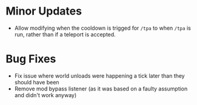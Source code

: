 # Minor Updates

* Allow modifying when the cooldown is trigged for `/tpa` to when `/tpa` is run, rather than if a teleport is accepted.

# Bug Fixes

* Fix issue where world unloads were happening a tick later than they should have been
* Remove mod bypass listener (as it was based on a faulty assumption and didn't work anyway)

